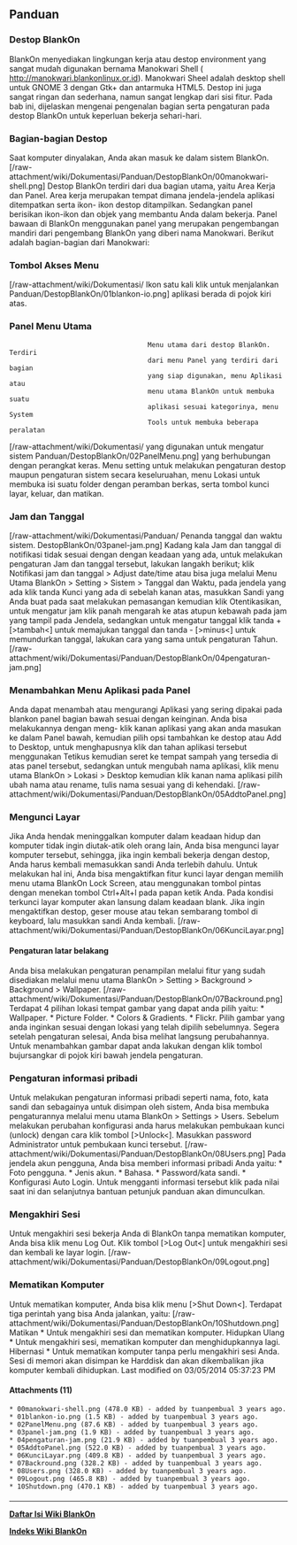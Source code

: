 ## Panduan

### Destop BlankOn

BlankOn menyediakan lingkungan kerja atau destop environment yang sangat mudah
digunakan bernama Manokwari Shell (​http://manokwari.blankonlinux.or.id).
Manokwari Sheel adalah desktop shell untuk GNOME 3 dengan Gtk+ dan antarmuka
HTML5. Destop ini juga sangat ringan dan sederhana, namun sangat lengkap dari
sisi fitur. Pada bab ini, dijelaskan mengenai pengenalan bagian serta
pengaturan pada destop BlankOn untuk keperluan bekerja sehari-hari.
### Bagian-bagian Destop
Saat komputer dinyalakan, Anda akan masuk ke dalam sistem BlankOn.
[/raw-attachment/wiki/Dokumentasi/Panduan/DestopBlankOn/00manokwari-shell.png]
Destop BlankOn terdiri dari dua bagian utama, yaitu Area Kerja dan Panel. Area
kerja merupakan tempat dimana jendela-jendela aplikasi ditempatkan serta ikon-
ikon destop ditampilkan. Sedangkan panel berisikan ikon-ikon dan objek yang
membantu Anda dalam bekerja. Panel bawaan di BlankOn menggunakan panel yang
merupakan pengembangan mandiri dari pengembang BlankOn yang diberi nama
Manokwari. Berikut adalah bagian-bagian dari Manokwari:
### Tombol Akses Menu
[/raw-attachment/wiki/Dokumentasi/      Ikon satu kali klik untuk menjalankan
Panduan/DestopBlankOn/01blankon-io.png] aplikasi berada di pojok kiri atas.
### Panel Menu Utama
                                       Menu utama dari destop BlankOn. Terdiri
                                       dari menu Panel yang terdiri dari bagian
                                       yang siap digunakan, menu Aplikasi atau
                                       menu utama BlankOn untuk membuka suatu
                                       aplikasi sesuai kategorinya, menu System
                                       Tools untuk membuka beberapa peralatan
[/raw-attachment/wiki/Dokumentasi/     yang digunakan untuk mengatur sistem
Panduan/DestopBlankOn/02PanelMenu.png] yang berhubungan dengan perangkat keras.
                                       Menu setting untuk melakukan pengaturan
                                       destop maupun pengaturan sistem secara
                                       keseluruahan, menu Lokasi untuk membuka
                                       isi suatu folder dengan peramban berkas,
                                       serta tombol kunci layar, keluar, dan
                                       matikan.
### Jam dan Tanggal
[/raw-attachment/wiki/Dokumentasi/Panduan/ Penanda tanggal dan waktu sistem.
DestopBlankOn/03panel-jam.png]
Kadang kala Jam dan tanggal di notifikasi tidak sesuai dengan dengan keadaan
yang ada, untuk melakukan pengaturan Jam dan tanggal tersebut, lakukan langakh
berikut; klik Notifikasi jam dan tanggal > Adjust date/time atau bisa juga
melalui Menu Utama BlankOn > Setting > Sistem > Tanggal dan Waktu, pada jendela
yang ada klik tanda Kunci yang ada di sebelah kanan atas, masukkan Sandi yang
Anda buat pada saat melakukan pemasangan kemudian klik Otentikasikan, untuk
mengatur jam klik panah mengarah ke atas atupun kebawah pada jam yang tampil
pada Jendela, sedangkan untuk mengatur tanggal klik tanda + [>tambah<] untuk
memajukan tanggal dan tanda - [>minus<] untuk memundurkan tanggal, lakukan cara
yang sama untuk pengaturan Tahun.
[/raw-attachment/wiki/Dokumentasi/Panduan/DestopBlankOn/04pengaturan-jam.png]
### Menambahkan Menu Aplikasi pada Panel
Anda dapat menambah atau mengurangi Aplikasi yang sering dipakai pada blankon
panel bagian bawah sesuai dengan keinginan. Anda bisa melakukannya dengan meng-
klik kanan aplikasi yang akan anda masukan ke dalam Panel bawah, kemudian pilih
opsi tambahkan ke destop atau Add to Desktop, untuk menghapusnya klik dan tahan
aplikasi tersebut menggunakan Tetikus kemudian seret ke tempat sampah yang
tersedia di atas panel tersebut, sedangkan untuk mengubah nama aplikasi, klik
menu utama BlankOn > Lokasi > Desktop kemudian klik kanan nama aplikasi pilih
ubah nama atau rename, tulis nama sesuai yang di kehendaki.
[/raw-attachment/wiki/Dokumentasi/Panduan/DestopBlankOn/05AddtoPanel.png]
### Mengunci Layar
Jika Anda hendak meninggalkan komputer dalam keadaan hidup dan komputer tidak
ingin diutak-atik oleh orang lain, Anda bisa mengunci layar komputer tersebut,
sehingga, jika ingin kembali bekerja dengan destop, Anda harus kembali
memasukkan sandi Anda terlebih dahulu.
Untuk melakukan hal ini, Anda bisa mengaktifkan fitur kunci layar dengan
memilih menu utama BlankOn Lock Screen, atau menggunakan tombol pintas dengan
menekan tombol Ctrl+Alt+l pada papan ketik Anda.
Pada kondisi terkunci layar komputer akan lansung dalam keadaan blank. Jika
ingin mengaktifkan destop, geser mouse atau tekan sembarang tombol di keyboard,
lalu masukkan sandi Anda kembali.
[/raw-attachment/wiki/Dokumentasi/Panduan/DestopBlankOn/06KunciLayar.png]
#### Pengaturan latar belakang
Anda bisa melakukan pengaturan penampilan melalui fitur yang sudah disediakan
melalui menu utama BlankOn > Setting > Background > Background > Wallpaper.
[/raw-attachment/wiki/Dokumentasi/Panduan/DestopBlankOn/07Backround.png]
Terdapat 4 pilihan lokasi tempat gambar yang dapat anda pilih yaitu:
    * Wallpaper.
    * Picture Folder.
    * Colors & Gradients.
    * Flickr.
Pilih gambar yang anda inginkan sesuai dengan lokasi yang telah dipilih
sebelumnya. Segera setelah pengaturan selesai, Anda bisa melihat langsung
perubahannya.
Untuk menambahkan gambar dapat anda lakukan dengan klik tombol bujursangkar di
pojok kiri bawah jendela pengaturan.
### Pengaturan informasi pribadi
Untuk melakukan pengaturan informasi pribadi seperti nama, foto, kata sandi dan
sebagainya untuk disimpan oleh sistem, Anda bisa membuka pengaturannya melalui
menu utama BlankOn > Settings > Users. Sebelum melakukan perubahan konfigurasi
anda harus melakukan pembukaan kunci (unlock) dengan cara klik tombol
[>Unlock<]. Masukkan password Administrator untuk pembukaan kunci tersebut.
[/raw-attachment/wiki/Dokumentasi/Panduan/DestopBlankOn/08Users.png]
Pada jendela akun pengguna, Anda bisa memberi informasi pribadi Anda yaitu:
    * Foto pengguna.
    * Jenis akun.
    * Bahasa.
    * Password/kata sandi.
    * Konfigurasi Auto Login.
Untuk mengganti informasi tersebut klik pada nilai saat ini dan selanjutnya
bantuan petunjuk panduan akan dimunculkan.
### Mengakhiri Sesi
Untuk mengakhiri sesi bekerja Anda di BlankOn tanpa mematikan komputer, Anda
bisa klik menu Log Out. Klik tombol [>Log Out<] untuk mengakhiri sesi dan
kembali ke layar login.
[/raw-attachment/wiki/Dokumentasi/Panduan/DestopBlankOn/09Logout.png]
### Mematikan Komputer
Untuk mematikan komputer, Anda bisa klik menu [>Shut Down<]. Terdapat tiga
perintah yang bisa Anda jalankan, yaitu:
[/raw-attachment/wiki/Dokumentasi/Panduan/DestopBlankOn/10Shutdown.png]
Matikan
    * Untuk mengakhiri sesi dan mematikan komputer.
Hidupkan Ulang
    * Untuk mengakhiri sesi, mematikan komputer dan menghidupkannya lagi.
Hibernasi
    * Untuk mematikan komputer tanpa perlu mengakhiri sesi Anda. Sesi di memori
      akan disimpan ke Harddisk dan akan dikembalikan jika komputer kembali
      dihidupkan.
Last modified on 03/05/2014 05:37:23 PM
#### Attachments (11)
    * 00manokwari-shell.png​ (478.0 KB) - added by tuanpembual 3 years ago.
    * 01blankon-io.png​ (1.5 KB) - added by tuanpembual 3 years ago.
    * 02PanelMenu.png​ (87.6 KB) - added by tuanpembual 3 years ago.
    * 03panel-jam.png​ (1.9 KB) - added by tuanpembual 3 years ago.
    * 04pengaturan-jam.png​ (21.9 KB) - added by tuanpembual 3 years ago.
    * 05AddtoPanel.png​ (522.0 KB) - added by tuanpembual 3 years ago.
    * 06KunciLayar.png​ (409.8 KB) - added by tuanpembual 3 years ago.
    * 07Backround.png​ (328.2 KB) - added by tuanpembual 3 years ago.
    * 08Users.png​ (328.0 KB) - added by tuanpembual 3 years ago.
    * 09Logout.png​ (465.8 KB) - added by tuanpembual 3 years ago.
    * 10Shutdown.png​ (470.1 KB) - added by tuanpembual 3 years ago.
#### 
    
 
 
 
 
 
---
[**Daftar Isi Wiki BlankOn**](/wiki/DaftarIsi/index.html)
 
[**Indeks Wiki BlankOn**](/wiki/Indeks.html)
